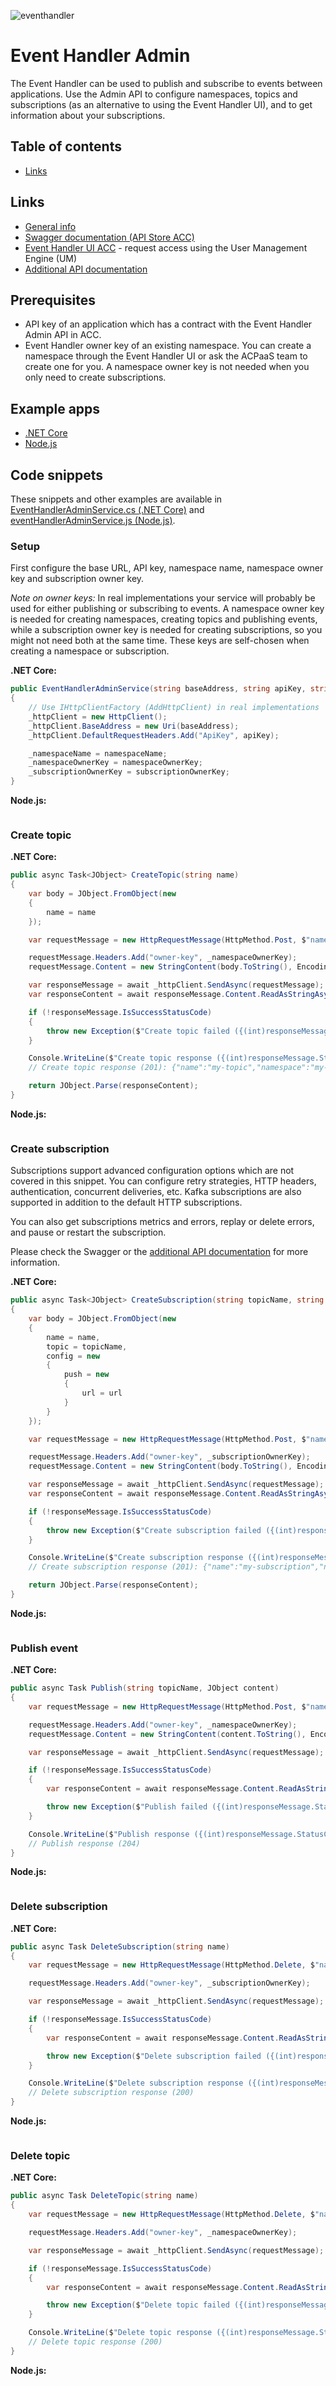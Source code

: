 ![eventhandler](./assets/eventhandler.png)

# Event Handler Admin

The Event Handler can be used to publish and subscribe to events between applications. Use the Admin API to configure namespaces, topics and subscriptions (as an alternative to using the Event Handler UI), and to get information about your subscriptions.

## Table of contents

<!--
Regenerate table of contents with:

npm install --global markdown-toc
markdown-toc -i --maxdepth 3 README.md
-->

<!-- toc -->

- [Links](#links)

<!-- tocstop -->

## Links

<!--ts-->
* [General info](https://acpaas.digipolis.be/nl/product/event-handler-engine)
* [Swagger documentation (API Store ACC)](https://api-store-a.antwerpen.be/#/org/acpaas/api/eventhandleradmin/v2/documentation)
* [Event Handler UI ACC](https://eventhandler-a.antwerpen.be/) - request access using the User Management Engine (UM)
* [Additional API documentation](https://bitbucket.antwerpen.be/projects/EVHA/repos/eventhandler-api_nodejs/browse/docs)
<!--te-->

## Prerequisites

- API key of an application which has a contract with the Event Handler Admin API in ACC.
- Event Handler owner key of an existing namespace. You can create a namespace through the Event Handler UI or ask the ACPaaS team to create one for you. A namespace owner key is not needed when you only need to create subscriptions.

## Example apps

- [.NET Core](example_dotnetcore)
- [Node.js](example_nodejs)

## Code snippets

These snippets and other examples are available in [EventHandlerAdminService.cs (.NET Core)](example_dotnetcore/EventHandlerAdminService.cs) and [eventHandlerAdminService.js (Node.js)](example_nodejs/eventHandlerAdminService.js).

### Setup

First configure the base URL, API key, namespace name, namespace owner key and subscription owner key.

*Note on owner keys:* In real implementations your service will probably be used for either publishing or subscribing to events. A namespace owner key is needed for creating namespaces, creating topics and publishing events, while a subscription owner key is needed for creating subscriptions, so you might not need both at the same time. These keys are self-chosen when creating a namespace or subscription.

**.NET Core:**

```csharp
public EventHandlerAdminService(string baseAddress, string apiKey, string namespaceName, string namespaceOwnerKey, string subscriptionOwnerKey)
{
    // Use IHttpClientFactory (AddHttpClient) in real implementations
    _httpClient = new HttpClient();
    _httpClient.BaseAddress = new Uri(baseAddress);
    _httpClient.DefaultRequestHeaders.Add("ApiKey", apiKey);

    _namespaceName = namespaceName;
    _namespaceOwnerKey = namespaceOwnerKey;
    _subscriptionOwnerKey = subscriptionOwnerKey;
}
```

**Node.js:**

```js

```

### Create topic

**.NET Core:**

```csharp
public async Task<JObject> CreateTopic(string name)
{
    var body = JObject.FromObject(new
    {
        name = name
    });

    var requestMessage = new HttpRequestMessage(HttpMethod.Post, $"namespaces/{_namespaceName}/topics");

    requestMessage.Headers.Add("owner-key", _namespaceOwnerKey);
    requestMessage.Content = new StringContent(body.ToString(), Encoding.UTF8, "application/json");

    var responseMessage = await _httpClient.SendAsync(requestMessage);
    var responseContent = await responseMessage.Content.ReadAsStringAsync();

    if (!responseMessage.IsSuccessStatusCode)
    {
        throw new Exception($"Create topic failed ({(int)responseMessage.StatusCode}): {responseContent}");
    }

    Console.WriteLine($"Create topic response ({(int)responseMessage.StatusCode}): {responseContent}");
    // Create topic response (201): {"name":"my-topic","namespace":"my-namespace"}

    return JObject.Parse(responseContent);
}
```

**Node.js:**

```js

```

### Create subscription

Subscriptions support advanced configuration options which are not covered in this snippet. You can configure retry strategies, HTTP headers, authentication, concurrent deliveries, etc. Kafka subscriptions are also supported in addition to the default HTTP subscriptions.

You can also get subscriptions metrics and errors, replay or delete errors, and pause or restart the subscription.

Please check the Swagger or the [additional API documentation](https://bitbucket.antwerpen.be/projects/EVHA/repos/eventhandler-api_nodejs/browse/docs) for more information.

**.NET Core:**

```csharp
public async Task<JObject> CreateSubscription(string topicName, string name, string url)
{
    var body = JObject.FromObject(new
    {
        name = name,
        topic = topicName,
        config = new
        {
            push = new
            {
                url = url
            }
        }
    });

    var requestMessage = new HttpRequestMessage(HttpMethod.Post, $"namespaces/{_namespaceName}/subscriptions");

    requestMessage.Headers.Add("owner-key", _subscriptionOwnerKey);
    requestMessage.Content = new StringContent(body.ToString(), Encoding.UTF8, "application/json");

    var responseMessage = await _httpClient.SendAsync(requestMessage);
    var responseContent = await responseMessage.Content.ReadAsStringAsync();

    if (!responseMessage.IsSuccessStatusCode)
    {
        throw new Exception($"Create subscription failed ({(int)responseMessage.StatusCode}): {responseContent}");
    }

    Console.WriteLine($"Create subscription response ({(int)responseMessage.StatusCode}): {responseContent}");
    // Create subscription response (201): {"name":"my-subscription","namespace":"my-namespace","owner":"mySubscriptionOwnerKey","topic":"my-topic","config":{"maxConcurrentDeliveries":1,"retries":{"firstLevelRetries":{"enabled":true,"retries":3,"onFailure":"error"},"secondLevelRetries":{"enabled":false,"retries":10,"ttl":600,"onFailure":"error"}},"push":{"pushType":"http","httpVerb":"POST","authentication":{"type":"none","kafka":{},"basic":{},"apikey":{},"oauth":{}},"url":"http://localhost/some-subscription-endpoint"},"restartAfterStop":{"enabled":false,"delayInMinutes":30}},"updated":"2020-03-23T14:15:13.982Z","created":"2020-03-23T14:15:13.983Z","status":"active"}

    return JObject.Parse(responseContent);
}
```

**Node.js:**

```js

```

### Publish event

**.NET Core:**

```csharp
public async Task Publish(string topicName, JObject content)
{
    var requestMessage = new HttpRequestMessage(HttpMethod.Post, $"namespaces/{_namespaceName}/topics/{topicName}/publish");

    requestMessage.Headers.Add("owner-key", _namespaceOwnerKey);
    requestMessage.Content = new StringContent(content.ToString(), Encoding.UTF8, "application/json");

    var responseMessage = await _httpClient.SendAsync(requestMessage);

    if (!responseMessage.IsSuccessStatusCode)
    {
        var responseContent = await responseMessage.Content.ReadAsStringAsync();

        throw new Exception($"Publish failed ({(int)responseMessage.StatusCode}): {responseContent}");
    }

    Console.WriteLine($"Publish response ({(int)responseMessage.StatusCode})");
    // Publish response (204)
}
```

**Node.js:**

```js

```

### Delete subscription

**.NET Core:**

```csharp
public async Task DeleteSubscription(string name)
{
    var requestMessage = new HttpRequestMessage(HttpMethod.Delete, $"namespaces/{_namespaceName}/subscriptions/{name}");

    requestMessage.Headers.Add("owner-key", _subscriptionOwnerKey);

    var responseMessage = await _httpClient.SendAsync(requestMessage);

    if (!responseMessage.IsSuccessStatusCode)
    {
        var responseContent = await responseMessage.Content.ReadAsStringAsync();

        throw new Exception($"Delete subscription failed ({(int)responseMessage.StatusCode}): {responseContent}");
    }

    Console.WriteLine($"Delete subscription response ({(int)responseMessage.StatusCode})");
    // Delete subscription response (200)
}
```

**Node.js:**

```js

```

### Delete topic

**.NET Core:**

```csharp
public async Task DeleteTopic(string name)
{
    var requestMessage = new HttpRequestMessage(HttpMethod.Delete, $"namespaces/{_namespaceName}/topics/{name}");

    requestMessage.Headers.Add("owner-key", _namespaceOwnerKey);

    var responseMessage = await _httpClient.SendAsync(requestMessage);

    if (!responseMessage.IsSuccessStatusCode)
    {
        var responseContent = await responseMessage.Content.ReadAsStringAsync();

        throw new Exception($"Delete topic failed ({(int)responseMessage.StatusCode}): {responseContent}");
    }

    Console.WriteLine($"Delete topic response ({(int)responseMessage.StatusCode})");
    // Delete topic response (200)
}
```

**Node.js:**

```js

```


